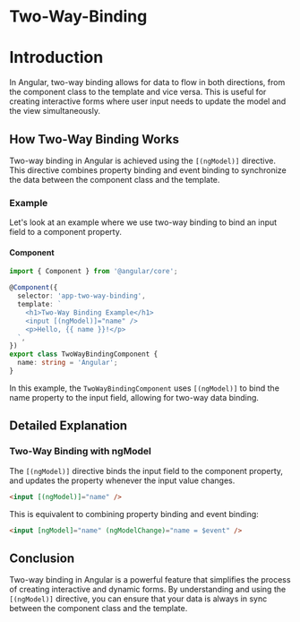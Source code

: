 # Two-Way-Binding

# Introduction
In Angular, two-way binding allows for data to flow in both directions, from the component class to the template and vice versa. This is useful for creating interactive forms where user input needs to update the model and the view simultaneously.

## How Two-Way Binding Works
Two-way binding in Angular is achieved using the `[(ngModel)]` directive. This directive combines property binding and event binding to synchronize the data between the component class and the template.

### Example
Let's look at an example where we use two-way binding to bind an input field to a component property.

#### Component

```typescript
import { Component } from '@angular/core';

@Component({
  selector: 'app-two-way-binding',
  template: `
    <h1>Two-Way Binding Example</h1>
    <input [(ngModel)]="name" />
    <p>Hello, {{ name }}!</p>
  `,
})
export class TwoWayBindingComponent {
  name: string = 'Angular';
}
```
In this example, the  `TwoWayBindingComponent` uses `[(ngModel)]` to bind the name property to the input field, allowing for two-way data binding.

## Detailed Explanation

### Two-Way Binding with ngModel

The `[(ngModel)]` directive binds the input field to the component property, and updates the property whenever the input value changes.

```html
<input [(ngModel)]="name" />
```

This is equivalent to combining property binding and event binding:

```html
<input [ngModel]="name" (ngModelChange)="name = $event" />
```
## Conclusion

Two-way binding in Angular is a powerful feature that simplifies the process of creating interactive and dynamic forms. By understanding and using the `[(ngModel)]` directive, you can ensure that your data is always in sync between the component class and the template.
